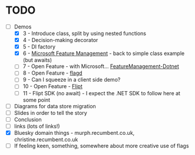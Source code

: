 # TODO

* [ ] Demos
    * [x] 3 - Introduce class, split by using nested functions
    * [x] 4 - Decision-making decorator
    * [x] 5 - DI factory
    * [x] 6 - [Microsoft Feature Management](https://learn.microsoft.com/en-us/azure/azure-app-configuration/feature-management-dotnet-reference) - back to simple class example (but awaits)
    * [ ] 7 - Open Feature - with Microsoft... [FeatureManagement-Dotnet](https://github.com/microsoft/FeatureManagement-Dotnet)
    * [ ] 8 - Open Feature - [flagd](https://flagd.dev/)
    * [ ] 9 - Can I squeeze in a client side demo?
    * [ ] 10 - Open Feature - [Flipt](https://www.flipt.io/)
    * [ ] 11 - Flipt SDK (no await) - I expect the .NET SDK to follow here at some point
* [ ] Diagrams for data store migration
* [ ] Slides in order to tell the story
* [ ] Conclusion
* [ ] links (lots of links!)
* [x] Bluesky domain things - murph.recumbent.co.uk, christine.recumbent.co.uk
* [ ] If feeling keen, something, somewhere about more creative use of flags